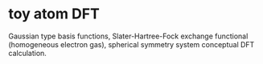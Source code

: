 # toy atom DFT

Gaussian type basis functions, Slater-Hartree-Fock exchange functional (homogeneous electron gas), spherical symmetry system conceptual DFT calculation. 
